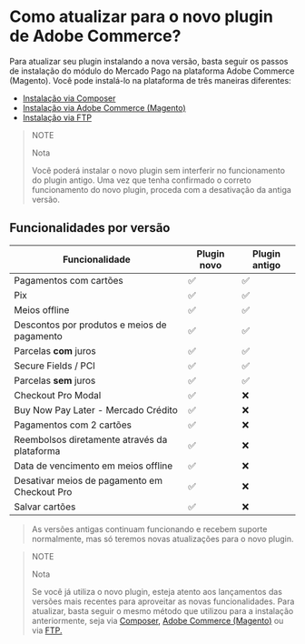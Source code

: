 # Como atualizar para o novo plugin de Adobe Commerce?

Para atualizar seu plugin instalando a nova versão, basta seguir os passos de instalação do módulo do Mercado Pago na plataforma Adobe Commerce (Magento). Você pode instalá-lo na plataforma de três maneiras diferentes:

 * [Instalação via Composer](https://www.mercadopago.com.br/developers/pt/docs/adobe-commerce/installation/composer)
 * [Instalação via Adobe Commerce (Magento)](https://www.mercadopago.com.br/developers/pt/docs/adobe-commerce/installation/magento-marketplace)
 * [Instalação via FTP](https://www.mercadopago.com.br/developers/pt/docs/adobe-commerce/installation/ftp)

> NOTE
>
> Nota
>
> Você poderá instalar o novo plugin sem interferir no funcionamento do plugin antigo. Uma vez que tenha confirmado o correto funcionamento do novo plugin, proceda com a desativação da antiga versão. 


## Funcionalidades por versão
| Funcionalidade                              | Plugin novo | Plugin antigo |
|---------------------------------------------|-------------|---------------|
| Pagamentos com cartões                      | ✅           | ✅             |
| Pix                                         | ✅           | ✅             |
| Meios offline                               | ✅           | ✅             |
| Descontos por produtos e meios de pagamento | ✅           | ✅             |
| Parcelas **com** juros                     | ✅           | ✅             |
| Secure Fields / PCI                        | ✅           | ✅             |
| Parcelas **sem** juros                     | ✅           | ✅             |
| Checkout Pro Modal                         | ✅           | ❌             |
| Buy Now Pay Later - Mercado Crédito        | ✅           | ❌             |
| Pagamentos com 2 cartões                   | ✅           | ❌             |
| Reembolsos diretamente através da plataforma | ✅           | ❌             |
| Data de vencimento em meios offline        | ✅           | ❌             |
| Desativar meios de pagamento em Checkout Pro | ✅           | ❌             |
| Salvar cartões                             | ✅           | ❌             |

> As versões antigas continuam funcionando e recebem suporte normalmente, mas só teremos novas atualizações para o novo plugin.

> NOTE
>
> Nota
>
> Se você já utiliza o novo plugin, esteja atento aos lançamentos das versões mais recentes para aproveitar as novas funcionalidades. Para atualizar, basta seguir o mesmo método que utilizou para a instalação anteriormente, seja via [Composer,](/developers/pt/docs/adobe-commerce/installation/composer) [Adobe Commerce (Magento)](/developers/pt/docs/adobe-commerce/installation/magento-marketplace) ou via [FTP.](/developers/pt/docs/adobe-commerce/installation/ftp)